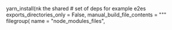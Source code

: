 

yarn_install(nk the shared
    # set of deps for example e2es
    exports_directories_only = False,
    manual_build_file_contents = """\
filegroup(
    name = "node_modules_files",

